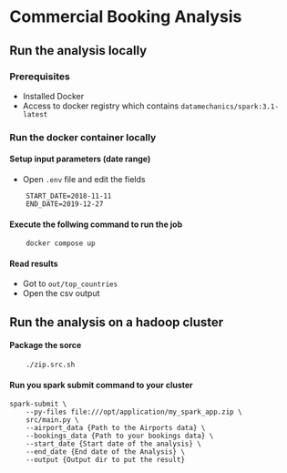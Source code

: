 # Commercial Booking Analysis

## Run the analysis locally
### Prerequisites
- Installed Docker 
- Access to docker registry which contains `datamechanics/spark:3.1-latest`

### Run the docker container locally
#### Setup input parameters (date range)
- Open `.env` file and edit the fields
```
    START_DATE=2018-11-11
    END_DATE=2019-12-27
```
#### Execute the follwing command to run the job
```
    docker compose up
```
#### Read results
- Got to `out/top_countries`
- Open the csv output

## Run the analysis on a hadoop cluster
#### Package the sorce
```
    ./zip.src.sh
```
#### Run you spark submit command to your cluster

```
spark-submit \
    --py-files file:///opt/application/my_spark_app.zip \
    src/main.py \
    --airport_data {Path to the Airports data} \
    --bookings_data {Path to your bookings data} \
    --start_date {Start date of the analysis} \
    --end_date {End date of the Analysis} \
    --output {Output dir to put the result}
```